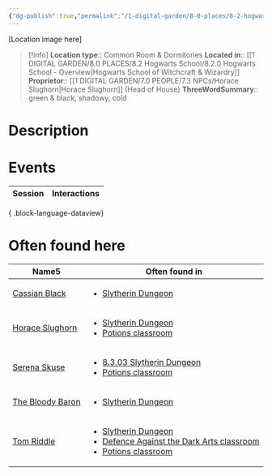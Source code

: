 ```yaml
---
{"dg-publish":true,"permalink":"/1-digital-garden/8-0-places/8-2-hogwarts-school/8-3-03-slytherin-dungeon/","tags":["#place","hogwarts","#service-building"]}
---
```


[Location image here]
>[!info]
>**Location type**::  Common Room & Dormitories
>**Located in**:: [[1 DIGITAL GARDEN/8.0 PLACES/8.2 Hogwarts School/8.2.0 Hogwarts School - Overview\|Hogwarts School of Witchcraft & Wizardry]]
>**Proprietor**:: [[1 DIGITAL GARDEN/7.0 PEOPLE/7.3 NPCs/Horace Slughorn\|Horace Slughorn]] (Head of House)
>**ThreeWordSummary**:: green & black, shadowy, cold

# Description


# Events

| Session | Interactions |
| ------- | ------------ |

{ .block-language-dataview}

# Often found here

<div><table class="dataview table-view-table"><thead class="table-view-thead"><tr class="table-view-tr-header"><th class="table-view-th"><span>Name</span><span class="dataview small-text">5</span></th><th class="table-view-th"><span>Often found in</span></th></tr></thead><tbody class="table-view-tbody"><tr><td><span><a data-tooltip-position="top" aria-label="1 DIGITAL GARDEN/7.0 PEOPLE/7.3 NPCs/Cassian Black.md" data-href="1 DIGITAL GARDEN/7.0 PEOPLE/7.3 NPCs/Cassian Black.md" href="1 DIGITAL GARDEN/7.0 PEOPLE/7.3 NPCs/Cassian Black.md" class="internal-link" target="_blank" rel="noopener nofollow">Cassian Black</a></span></td><td><ul class="dataview dataview-ul dataview-result-list-ul"><li class="dataview-result-list-li"><span><a data-tooltip-position="top" aria-label="1 DIGITAL GARDEN/8.0 PLACES/8.2 Hogwarts School/8.3.03 Slytherin Dungeon.md" data-href="1 DIGITAL GARDEN/8.0 PLACES/8.2 Hogwarts School/8.3.03 Slytherin Dungeon.md" href="1 DIGITAL GARDEN/8.0 PLACES/8.2 Hogwarts School/8.3.03 Slytherin Dungeon.md" class="internal-link" target="_blank" rel="noopener nofollow">Slytherin Dungeon</a></span></li></ul></td></tr><tr><td><span><a data-tooltip-position="top" aria-label="1 DIGITAL GARDEN/7.0 PEOPLE/7.3 NPCs/Horace Slughorn.md" data-href="1 DIGITAL GARDEN/7.0 PEOPLE/7.3 NPCs/Horace Slughorn.md" href="1 DIGITAL GARDEN/7.0 PEOPLE/7.3 NPCs/Horace Slughorn.md" class="internal-link" target="_blank" rel="noopener nofollow">Horace Slughorn</a></span></td><td><ul class="dataview dataview-ul dataview-result-list-ul"><li class="dataview-result-list-li"><span><a data-tooltip-position="top" aria-label="1 DIGITAL GARDEN/8.0 PLACES/8.2 Hogwarts School/8.3.03 Slytherin Dungeon.md" data-href="1 DIGITAL GARDEN/8.0 PLACES/8.2 Hogwarts School/8.3.03 Slytherin Dungeon.md" href="1 DIGITAL GARDEN/8.0 PLACES/8.2 Hogwarts School/8.3.03 Slytherin Dungeon.md" class="internal-link" target="_blank" rel="noopener nofollow">Slytherin Dungeon</a></span></li><li class="dataview-result-list-li"><span><a data-tooltip-position="top" aria-label="1 DIGITAL GARDEN/8.0 PLACES/8.2 Hogwarts School/8.2.07 Potions Classroom.md" data-href="1 DIGITAL GARDEN/8.0 PLACES/8.2 Hogwarts School/8.2.07 Potions Classroom.md" href="1 DIGITAL GARDEN/8.0 PLACES/8.2 Hogwarts School/8.2.07 Potions Classroom.md" class="internal-link" target="_blank" rel="noopener nofollow">Potions classroom</a></span></li></ul></td></tr><tr><td><span><a data-tooltip-position="top" aria-label="1 DIGITAL GARDEN/7.0 PEOPLE/7.3 NPCs/Serena Skuse.md" data-href="1 DIGITAL GARDEN/7.0 PEOPLE/7.3 NPCs/Serena Skuse.md" href="1 DIGITAL GARDEN/7.0 PEOPLE/7.3 NPCs/Serena Skuse.md" class="internal-link" target="_blank" rel="noopener nofollow">Serena Skuse</a></span></td><td><ul class="dataview dataview-ul dataview-result-list-ul"><li class="dataview-result-list-li"><span><a data-tooltip-position="top" aria-label="1 DIGITAL GARDEN/8.0 PLACES/8.2 Hogwarts School/8.3.03 Slytherin Dungeon.md" data-href="1 DIGITAL GARDEN/8.0 PLACES/8.2 Hogwarts School/8.3.03 Slytherin Dungeon.md" href="1 DIGITAL GARDEN/8.0 PLACES/8.2 Hogwarts School/8.3.03 Slytherin Dungeon.md" class="internal-link" target="_blank" rel="noopener nofollow">8.3.03 Slytherin Dungeon</a></span></li><li class="dataview-result-list-li"><span><a data-tooltip-position="top" aria-label="1 DIGITAL GARDEN/8.0 PLACES/8.2 Hogwarts School/8.2.07 Potions Classroom.md" data-href="1 DIGITAL GARDEN/8.0 PLACES/8.2 Hogwarts School/8.2.07 Potions Classroom.md" href="1 DIGITAL GARDEN/8.0 PLACES/8.2 Hogwarts School/8.2.07 Potions Classroom.md" class="internal-link" target="_blank" rel="noopener nofollow">Potions classroom</a></span></li></ul></td></tr><tr><td><span><a data-tooltip-position="top" aria-label="1 DIGITAL GARDEN/7.0 PEOPLE/7.3 NPCs/The Bloody Baron.md" data-href="1 DIGITAL GARDEN/7.0 PEOPLE/7.3 NPCs/The Bloody Baron.md" href="1 DIGITAL GARDEN/7.0 PEOPLE/7.3 NPCs/The Bloody Baron.md" class="internal-link" target="_blank" rel="noopener nofollow">The Bloody Baron</a></span></td><td><ul class="dataview dataview-ul dataview-result-list-ul"><li class="dataview-result-list-li"><span><a data-tooltip-position="top" aria-label="1 DIGITAL GARDEN/8.0 PLACES/8.2 Hogwarts School/8.3.03 Slytherin Dungeon.md" data-href="1 DIGITAL GARDEN/8.0 PLACES/8.2 Hogwarts School/8.3.03 Slytherin Dungeon.md" href="1 DIGITAL GARDEN/8.0 PLACES/8.2 Hogwarts School/8.3.03 Slytherin Dungeon.md" class="internal-link" target="_blank" rel="noopener nofollow">Slytherin Dungeon</a></span></li></ul></td></tr><tr><td><span><a data-tooltip-position="top" aria-label="1 DIGITAL GARDEN/7.0 PEOPLE/7.3 NPCs/Tom Riddle.md" data-href="1 DIGITAL GARDEN/7.0 PEOPLE/7.3 NPCs/Tom Riddle.md" href="1 DIGITAL GARDEN/7.0 PEOPLE/7.3 NPCs/Tom Riddle.md" class="internal-link" target="_blank" rel="noopener nofollow">Tom Riddle</a></span></td><td><ul class="dataview dataview-ul dataview-result-list-ul"><li class="dataview-result-list-li"><span><a data-tooltip-position="top" aria-label="1 DIGITAL GARDEN/8.0 PLACES/8.2 Hogwarts School/8.3.03 Slytherin Dungeon.md" data-href="1 DIGITAL GARDEN/8.0 PLACES/8.2 Hogwarts School/8.3.03 Slytherin Dungeon.md" href="1 DIGITAL GARDEN/8.0 PLACES/8.2 Hogwarts School/8.3.03 Slytherin Dungeon.md" class="internal-link" target="_blank" rel="noopener nofollow">Slytherin Dungeon</a></span></li><li class="dataview-result-list-li"><span><a data-tooltip-position="top" aria-label="1 DIGITAL GARDEN/8.0 PLACES/8.2 Hogwarts School/8.2.06 Defence Against the Dark Arts Classroom.md" data-href="1 DIGITAL GARDEN/8.0 PLACES/8.2 Hogwarts School/8.2.06 Defence Against the Dark Arts Classroom.md" href="1 DIGITAL GARDEN/8.0 PLACES/8.2 Hogwarts School/8.2.06 Defence Against the Dark Arts Classroom.md" class="internal-link" target="_blank" rel="noopener nofollow">Defence Against the Dark Arts classroom</a></span></li><li class="dataview-result-list-li"><span><a data-tooltip-position="top" aria-label="1 DIGITAL GARDEN/8.0 PLACES/8.2 Hogwarts School/8.2.07 Potions Classroom.md" data-href="1 DIGITAL GARDEN/8.0 PLACES/8.2 Hogwarts School/8.2.07 Potions Classroom.md" href="1 DIGITAL GARDEN/8.0 PLACES/8.2 Hogwarts School/8.2.07 Potions Classroom.md" class="internal-link" target="_blank" rel="noopener nofollow">Potions classroom</a></span></li></ul></td></tr></tbody></table></div>